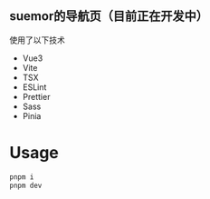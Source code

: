 ## suemor的导航页（目前正在开发中）

使用了以下技术

- Vue3
- Vite
- TSX
- ESLint
- Prettier
- Sass
- Pinia

# Usage

```sh
pnpm i
pnpm dev
```

